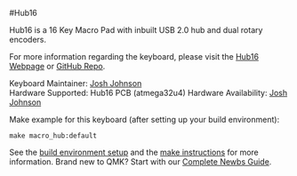 #Hub16

Hub16 is a 16 Key Macro Pad with inbuilt USB 2.0 hub and dual rotary encoders. 

For more information regarding the keyboard, please visit the [Hub16 Webpage](https://www.joshajohnson.com/hub16-keyboard/) or [GitHub Repo](https://github.com/joshajohnson/Hub16).

Keyboard Maintainer: [Josh Johnson](https://github.com/joshajohnson)  
Hardware Supported: Hub16 PCB (atmega32u4)
Hardware Availability: [Josh Johnson](https://www.joshajohnson.com/hub16-keyboard/)


Make example for this keyboard (after setting up your build environment):

    make macro_hub:default

See the [build environment setup](https://docs.qmk.fm/#/getting_started_build_tools) and the [make instructions](https://docs.qmk.fm/#/getting_started_make_guide) for more information. Brand new to QMK? Start with our [Complete Newbs Guide](https://docs.qmk.fm/#/newbs).
